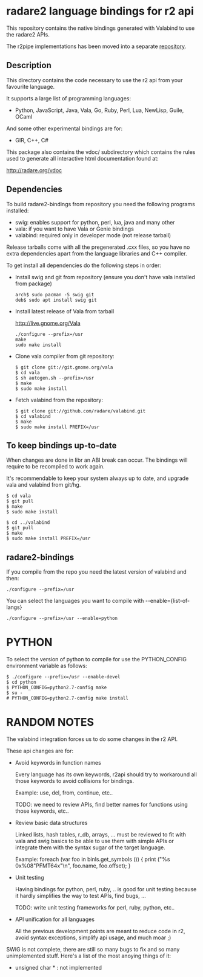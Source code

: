 radare2 language bindings for r2 api
====================================

This repository contains the native bindings generated with Valabind to use the radare2 APIs.

The r2pipe implementations has been moved into a separate [repository](https://github.com/radare/radare2-r2pipe).

Description
-----------

This directory contains the code necessary to use the r2 api from your
favourite language.

It supports a large list of programming languages:

  - Python, JavaScript, Java, Vala, Go, Ruby, Perl, Lua, NewLisp, Guile, OCaml

And some other experimental bindings are for:

  - GIR, C++, C#

This package also contains the vdoc/ subdirectory which contains the
rules used to generate all interactive html documentation found at:

   http://radare.org/vdoc


Dependencies
------------

To build radare2-bindings from repository you need the following programs installed:

  * swig: enables support for python, perl, lua, java and many other
  * vala: if you want to have Vala or Genie bindings
  * valabind: required only in developer mode (not release tarball)

Release tarballs come with all the pregenerated .cxx files, so you have
no extra dependencies apart from the language libraries and C++ compiler.

To get install all dependencies do the following steps in order:

  * Install swig and git from repository
    (ensure you don't have vala installed from package)

		arch$ sudo pacman -S swig git
		deb$ sudo apt install swig git

  * Install latest release of Vala from tarball

	http://live.gnome.org/Vala

		./configure --prefix=/usr
		make
		sudo make install

  * Clone vala compiler from git repository:

		$ git clone git://git.gnome.org/vala
		$ cd vala
		$ sh autogen.sh --prefix=/usr
		$ make
		$ sudo make install

  * Fetch valabind from the repository:

		$ git clone git://github.com/radare/valabind.git
		$ cd valabind
		$ make
		$ sudo make install PREFIX=/usr

To keep bindings up-to-date
---------------------------

When changes are done in libr an ABI break can occur. The bindings will require
to be recompiled to work again.

It's recommendable to keep your system always up to date, and upgrade vala
and valabind from git/hg.

	$ cd vala
	$ git pull
	$ make
	$ sudo make install

	$ cd ../valabind
	$ git pull
	$ make
	$ sudo make install PREFIX=/usr


radare2-bindings
----------------

If you compile from the repo you need the latest version of valabind and then:

	./configure --prefix=/usr

You can select the languages you want to compile with --enable={list-of-langs}

	./configure --prefix=/usr --enable=python


PYTHON
======

To select the version of python to compile for use the PYTHON_CONFIG
environment variable as follows:

	$ ./configure --prefix=/usr --enable-devel
	$ cd python
	$ PYTHON_CONFIG=python2.7-config make
	$ su -
	# PYTHON_CONFIG=python2.7-config make install


RANDOM NOTES
===========

The valabind integration forces us to do some changes in the r2 API.

These api changes are for:

  - Avoid keywords in function names

    Every language has its own keywords, r2api should try to workaround
    all those keywords to avoid collisions for bindings.

    Example: use, del, from, continue, etc..

    TODO: we need to review APIs, find better names for functions using
    those keywords, etc..

  - Review basic data structures

    Linked lists, hash tables, r_db, arrays, ... must be reviewed to
    fit with vala and swig basics to be able to use them with simple
    APIs or integrate them with the syntax sugar of the target language.

    Example:
      foreach (var foo in binls.get_symbols ()) {
        print ("%s 0x%08"PFMT64x"\n", foo.name, foo.offset);
      }

  - Unit testing

    Having bindings for python, perl, ruby, .. is good for unit testing
    because it hardly simplifies the way to test APIs, find bugs, ...

    TODO: write unit testing frameworks for perl, ruby, python, etc..

  - API unification for all languages

    All the previous development points are meant to reduce code in r2,
    avoid syntax exceptions, simplify api usage, and much moar ;)

SWIG is not complete, there are still so many bugs to fix and so many
unimplemented stuff. Here's a list of the most anoying things of it:

  - unsigned char * : not implemented
